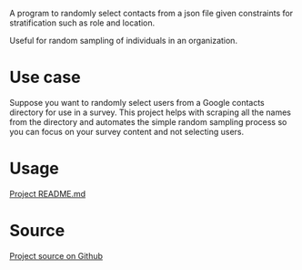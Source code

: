 A program to randomly select contacts from a json file given constraints for stratification such as role and location.

Useful for random sampling of individuals in an organization.

# Use case

Suppose you want to randomly select users from a Google contacts directory for use in a survey. This project helps with scraping all the names from the directory and automates the simple random sampling process so you can focus on your survey content and not selecting users.

# Usage

[Project README.md](https://github.com/VianPatel/ContactSelector/blob/main/README.md)
<!---

# Screenshots/Demo
-->

# Source

[Project source on Github](https://github.com/VianPatel/ContactSelector)
